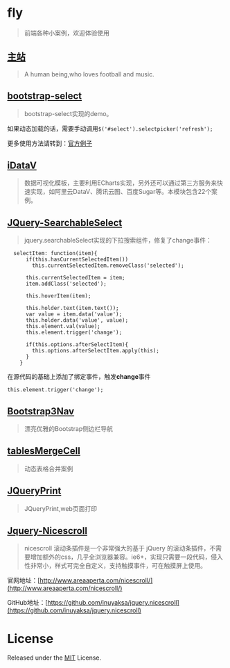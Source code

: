 # fly

>前端各种小案例，欢迎体验使用

## [主站](https://eelve.com)

>A human being,who loves football and music. 

## [bootstrap-select](bootstrap-select/index.html)

>bootstrap-select实现的demo。

如果动态加载的话，需要手动调用`$('#select').selectpicker('refresh');`

更多使用方法请转到：[官方例子](https://www.bootstrapselect.cn/examples.html)

## [iDataV](iDataV/index.html)

>数据可视化模板，主要利用ECharts实现，另外还可以通过第三方服务来快速实现，如阿里云DataV、腾讯云图、百度Sugar等。本模块包含22个案例。
 

## [JQuery-SearchableSelect](JQuery-SearchableSelect/index.html)

>jquery.searchableSelect实现的下拉搜索组件，修复了change事件：

```
  selectItem: function(item){
      if(this.hasCurrentSelectedItem())
        this.currentSelectedItem.removeClass('selected');

      this.currentSelectedItem = item;
      item.addClass('selected');

      this.hoverItem(item);

      this.holder.text(item.text());
      var value = item.data('value');
      this.holder.data('value', value);
      this.element.val(value);
      this.element.trigger('change');

      if(this.options.afterSelectItem){
        this.options.afterSelectItem.apply(this);
      }
    }
```

在源代码的基础上添加了绑定事件，触发**change**事件

```
this.element.trigger('change');
```

## [Bootstrap3Nav](Bootstrap3Nav/index.html)

>漂亮优雅的Bootstrap侧边栏导航

## [tablesMergeCell](tablesMergeCell/index.html)

>动态表格合并案例


## [JQueryPrint](JQueryPrint/index.html)

>JQueryPrint,web页面打印

## [Jquery-Nicescroll](Jquery-Nicescroll/index.html)

>nicescroll 滚动条插件是一个非常强大的基于 jQuery 的滚动条插件，不需要增加额外的css，几乎全浏览器兼容。ie6+，实现只需要一段代码，侵入性非常小，样式可完全自定义，支持触摸事件，可在触摸屏上使用。

官网地址：[http://www.areaaperta.com/nicescroll/](http://www.areaaperta.com/nicescroll/)

GitHub地址：[https://github.com/inuyaksa/jquery.nicescroll](https://github.com/inuyaksa/jquery.nicescroll)

# License
Released under the [MIT](LICENSE) License.

